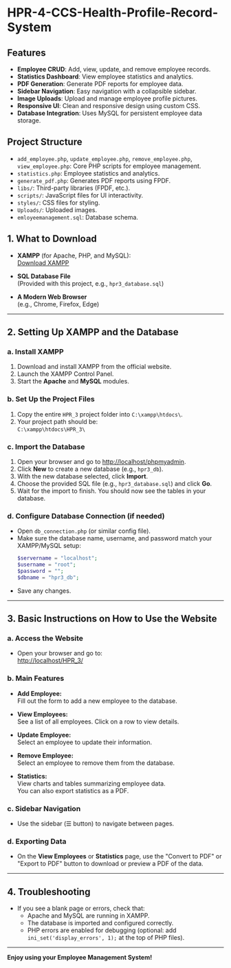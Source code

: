 # HPR-4-CCS-Health-Profile-Record-System

## Features

- **Employee CRUD**: Add, view, update, and remove employee records.
- **Statistics Dashboard**: View employee statistics and analytics.
- **PDF Generation**: Generate PDF reports for employee data.
- **Sidebar Navigation**: Easy navigation with a collapsible sidebar.
- **Image Uploads**: Upload and manage employee profile pictures.
- **Responsive UI**: Clean and responsive design using custom CSS.
- **Database Integration**: Uses MySQL for persistent employee data storage.

## Project Structure

- `add_employee.php`, `update_employee.php`, `remove_employee.php`, `view_employee.php`: Core PHP scripts for employee management.
- `statistics.php`: Employee statistics and analytics.
- `generate_pdf.php`: Generates PDF reports using FPDF.
- `libs/`: Third-party libraries (FPDF, etc.).
- `scripts/`: JavaScript files for UI interactivity.
- `styles/`: CSS files for styling.
- `Uploads/`: Uploaded images.
- `emloyeemanagement.sql`: Database schema.

## 1. What to Download

- **XAMPP** (for Apache, PHP, and MySQL):  
  [Download XAMPP](https://www.apachefriends.org/index.html)

- **SQL Database File**  
  (Provided with this project, e.g., `hpr3_database.sql`)

- **A Modern Web Browser**  
  (e.g., Chrome, Firefox, Edge)

---

## 2. Setting Up XAMPP and the Database

### a. Install XAMPP

1. Download and install XAMPP from the official website.
2. Launch the XAMPP Control Panel.
3. Start the **Apache** and **MySQL** modules.

### b. Set Up the Project Files

1. Copy the entire `HPR_3` project folder into `C:\xampp\htdocs\`.
2. Your project path should be:  
   `C:\xampp\htdocs\HPR_3\`

### c. Import the Database

1. Open your browser and go to [http://localhost/phpmyadmin](http://localhost/phpmyadmin).
2. Click **New** to create a new database (e.g., `hpr3_db`).
3. With the new database selected, click **Import**.
4. Choose the provided SQL file (e.g., `hpr3_database.sql`) and click **Go**.
5. Wait for the import to finish. You should now see the tables in your database.

### d. Configure Database Connection (if needed)

- Open `db_connection.php` (or similar config file).
- Make sure the database name, username, and password match your XAMPP/MySQL setup:
    ```php
    $servername = "localhost";
    $username = "root";
    $password = "";
    $dbname = "hpr3_db";
    ```
- Save any changes.

---

## 3. Basic Instructions on How to Use the Website

### a. Access the Website

- Open your browser and go to:  
  [http://localhost/HPR_3/](http://localhost/HPR_3/)

### b. Main Features

- **Add Employee:**  
  Fill out the form to add a new employee to the database.

- **View Employees:**  
  See a list of all employees. Click on a row to view details.

- **Update Employee:**  
  Select an employee to update their information.

- **Remove Employee:**  
  Select an employee to remove them from the database.

- **Statistics:**  
  View charts and tables summarizing employee data.  
  You can also export statistics as a PDF.

### c. Sidebar Navigation

- Use the sidebar (☰ button) to navigate between pages.

### d. Exporting Data

- On the **View Employees** or **Statistics** page, use the "Convert to PDF" or "Export to PDF" button to download or preview a PDF of the data.

---

## 4. Troubleshooting

- If you see a blank page or errors, check that:
  - Apache and MySQL are running in XAMPP.
  - The database is imported and configured correctly.
  - PHP errors are enabled for debugging (optional: add `ini_set('display_errors', 1);` at the top of PHP files).

---

**Enjoy using your Employee Management System!**
